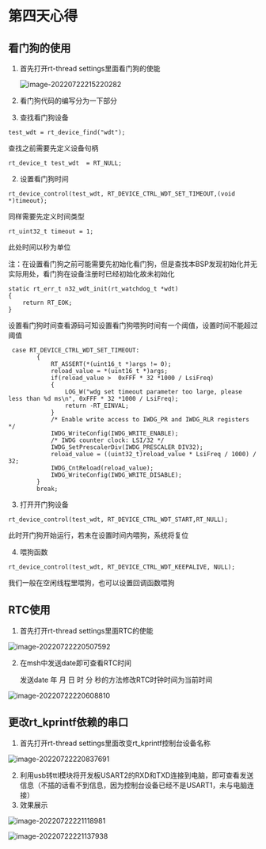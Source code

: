# 第四天心得

## 看门狗的使用

1. 首先打开rt-thread settings里面看门狗的使能

   ![image-20220722215220282](C:\Users\10091\AppData\Roaming\Typora\typora-user-images\image-20220722215220282.png)

2. 看门狗代码的编写分为一下部分

1. 查找看门狗设备

```
test_wdt = rt_device_find("wdt");
```

查找之前需要先定义设备句柄

```
rt_device_t test_wdt  = RT_NULL;
```

2. 设置看门狗时间

```
rt_device_control(test_wdt, RT_DEVICE_CTRL_WDT_SET_TIMEOUT,(void *)timeout);
```

同样需要先定义时间类型

```
rt_uint32_t timeout = 1;
```

此处时间以秒为单位

注：在设置看门狗之前可能需要先初始化看门狗，但是查找本BSP发现初始化并无实际用处，看门狗在设备注册时已经初始化故未初始化

```
static rt_err_t n32_wdt_init(rt_watchdog_t *wdt)
{
    return RT_EOK;
}
```

设置看门狗时间查看源码可知设置看门狗喂狗时间有一个阈值，设置时间不能超过阈值

```
 case RT_DEVICE_CTRL_WDT_SET_TIMEOUT:
        {
            RT_ASSERT(*(uint16_t *)args != 0);
            reload_value = *(uint16_t *)args;    
            if(reload_value >  0xFFF * 32 *1000 / LsiFreq)
            {
                LOG_W("wdg set timeout parameter too large, please less than %d ms\n", 0xFFF * 32 *1000 / LsiFreq);
                return -RT_EINVAL;
            }            
            /* Enable write access to IWDG_PR and IWDG_RLR registers */
            IWDG_WriteConfig(IWDG_WRITE_ENABLE);
            /* IWDG counter clock: LSI/32 */
            IWDG_SetPrescalerDiv(IWDG_PRESCALER_DIV32);
            reload_value = ((uint32_t)reload_value * LsiFreq / 1000) / 32;
            IWDG_CntReload(reload_value);
            IWDG_WriteConfig(IWDG_WRITE_DISABLE);
        }
        break;
```

3. 打开开门狗设备

```
rt_device_control(test_wdt, RT_DEVICE_CTRL_WDT_START,RT_NULL);
```

此时开门狗开始运行，若未在设置时间内喂狗，系统将复位

4. 喂狗函数

```
rt_device_control(test_wdt, RT_DEVICE_CTRL_WDT_KEEPALIVE, NULL);
```

我们一般在空闲线程里喂狗，也可以设置回调函数喂狗

## RTC使用

1. 首先打开rt-thread settings里面RTC的使能

![image-20220722220507592](C:\Users\10091\AppData\Roaming\Typora\typora-user-images\image-20220722220507592.png)

2. 在msh中发送date即可查看RTC时间

   发送date 年 月 日 时 分 秒的方法修改RTC时钟时间为当前时间

![image-20220722220608810](C:\Users\10091\AppData\Roaming\Typora\typora-user-images\image-20220722220608810.png)

## 更改rt_kprintf依赖的串口

1. 首先打开rt-thread settings里面改变rt_kprintf控制台设备名称

![image-20220722220837691](C:\Users\10091\AppData\Roaming\Typora\typora-user-images\image-20220722220837691.png)

2. 利用usb转ttl模块将开发板USART2的RXD和TXD连接到电脑，即可查看发送信息（不插的话看不到信息，因为控制台设备已经不是USART1，未与电脑连接）
3. 效果展示

![image-20220722221118981](C:\Users\10091\AppData\Roaming\Typora\typora-user-images\image-20220722221118981.png)

![image-20220722221137938](C:\Users\10091\AppData\Roaming\Typora\typora-user-images\image-20220722221137938.png)